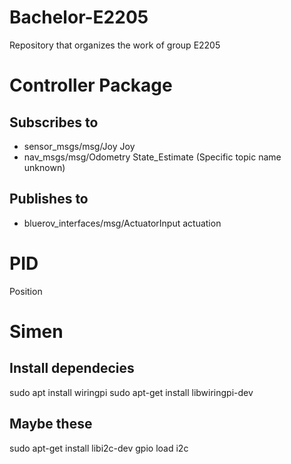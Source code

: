 # Bachelor-E2205
Repository that organizes the work of group E2205

# Controller Package

## Subscribes to
* sensor_msgs/msg/Joy Joy
* nav_msgs/msg/Odometry State_Estimate (Specific topic name unknown)

## Publishes to
* bluerov_interfaces/msg/ActuatorInput actuation

# PID

Position 


# Simen
## Install dependecies
sudo apt install wiringpi
sudo apt-get install libwiringpi-dev

## Maybe these
sudo apt-get install libi2c-dev
gpio load i2c
